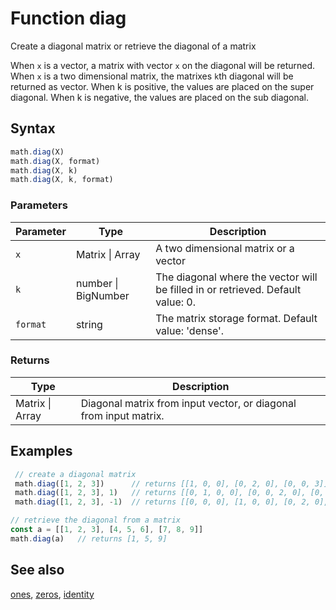 <!-- Note: This file is automatically generated from source code comments. Changes made in this file will be overridden. -->

# Function diag

Create a diagonal matrix or retrieve the diagonal of a matrix

When `x` is a vector, a matrix with vector `x` on the diagonal will be returned.
When `x` is a two dimensional matrix, the matrixes `k`th diagonal will be returned as vector.
When k is positive, the values are placed on the super diagonal.
When k is negative, the values are placed on the sub diagonal.


## Syntax

```js
math.diag(X)
math.diag(X, format)
math.diag(X, k)
math.diag(X, k, format)
```

### Parameters

Parameter | Type | Description
--------- | ---- | -----------
`x` | Matrix &#124; Array | A two dimensional matrix or a vector
`k` | number &#124; BigNumber | The diagonal where the vector will be filled in or retrieved. Default value: 0.
`format` | string | The matrix storage format. Default value: 'dense'.

### Returns

Type | Description
---- | -----------
Matrix &#124; Array | Diagonal matrix from input vector, or diagonal from input matrix.


## Examples

```js
 // create a diagonal matrix
 math.diag([1, 2, 3])      // returns [[1, 0, 0], [0, 2, 0], [0, 0, 3]]
 math.diag([1, 2, 3], 1)   // returns [[0, 1, 0, 0], [0, 0, 2, 0], [0, 0, 0, 3]]
 math.diag([1, 2, 3], -1)  // returns [[0, 0, 0], [1, 0, 0], [0, 2, 0], [0, 0, 3]]

// retrieve the diagonal from a matrix
const a = [[1, 2, 3], [4, 5, 6], [7, 8, 9]]
math.diag(a)   // returns [1, 5, 9]
```


## See also

[ones](ones.md),
[zeros](zeros.md),
[identity](identity.md)
